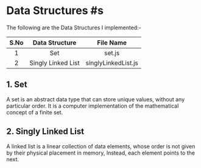 # Data Structures #s

The following are the Data Structures I implemented:-

|S.No|Data Structure|File Name|
|:--:|:------------:|:-------:|
| 1  |     Set      |  set.js |
| 2  | Singly Linked List | singlyLinkedList.js |

## 1. Set ##
A set is an abstract data type that can store unique values, without any particular order. It is a computer implementation of the mathematical concept of a finite set.

## 2. Singly Linked List ##
A linked list is a linear collection of data elements, whose order is not given by their physical placement in memory, Instead, each element points to the next.
